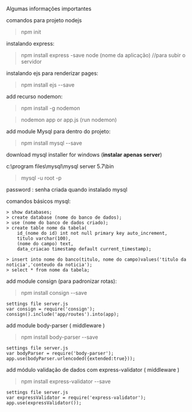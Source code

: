 Algumas informações importantes

comandos para projeto nodejs
> npm init

instalando express:
> npm install express -save
> node (nome da aplicação) //para subir o servidor

instalando ejs para renderizar pages:
> npm install ejs --save

add recurso nodemon: 
> npm install -g nodemon

> nodemon app or app.js (run nodemon)

add module Mysql para dentro do projeto:
> npm install mysql --save

download mysql installer for windows (**instalar apenas server**)

c:\program files\mysql\mysql server 5.7\bin

> mysql -u root -p

password : senha criada quando instalado mysql

comandos básicos mysql:
 
	> show databases;
	> create database (nome do banco de dados);
	> use (nome do banco de dados criado);
	> create table nome da tabela(
		id_(nome do id) int not null primary key auto_increment,
		titulo varchar(100),
		(nome do campo) text,
		data_criacao timestamp default current_timestamp);

	> insert into nome do banco(titulo, nome do campo)values('titulo da noticia','conteudo da noticia');
	> select * from nome da tabela;
	
add module consign (para padronizar rotas):
> npm install consign --save
  
	settings file server.js
	var consign = require('consign');
	consign().include('app/routes').into(app);

add module body-parser ( middleware )
> npm install body-parser --save
	
	settings file server.js
 	var bodyParser = require('body-parser');
	app.use(bodyParser.urlencoded({extended:true}));

add módulo validação de dados com express-validator ( middleware )
> npm install express-validator --save
	
	settings file server.js
 	var expressValidator = require('express-validator');
	app.use(expressValidator());
  
  
  
